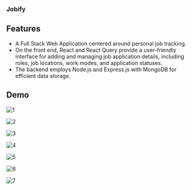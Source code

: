 
### Jobify






    

## Features


- A Full Stack Web Application centered around personal job tracking. 
- On the front end, React and React Query provide a user-friendly interface for adding and managing job application details, including roles, job locations, work modes, and application statuses. 
- The backend employs Node.js and Express.js with MongoDB for efficient data storage.


## Demo

![1](https://github.com/user-attachments/assets/8f7bf744-edce-4e99-aad9-133835637dd4)

![2](https://github.com/user-attachments/assets/3699bed6-4f85-46a7-a29d-3dd89870b766)

![3](https://github.com/user-attachments/assets/92728071-f008-47bc-a8cc-2473b5854cf9)

![4](https://github.com/user-attachments/assets/9012e404-4e01-4ecc-bf38-cc95fce4d9ea)

![5](https://github.com/user-attachments/assets/db05aa59-891e-4f1a-8d68-422ca84b9810)

![6](https://github.com/user-attachments/assets/134d1628-3a9e-4c09-a009-8ca52bebaa49)

![7](https://github.com/user-attachments/assets/6853bc1d-a265-4151-803f-1b8460b846a0)



